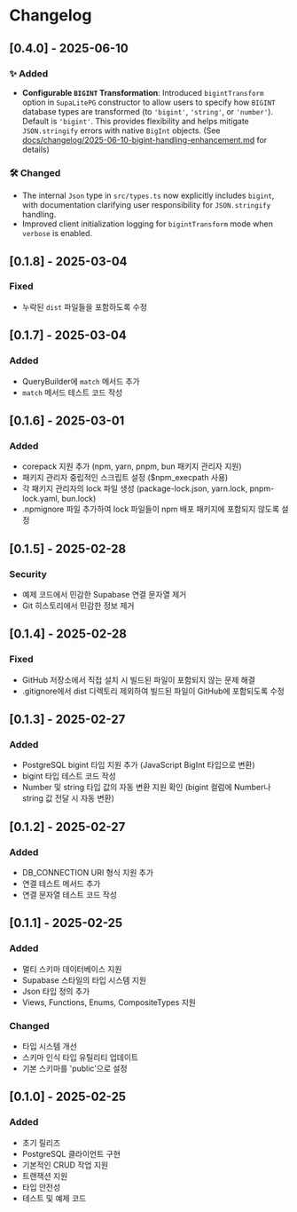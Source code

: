 # Changelog

## [0.4.0] - 2025-06-10

### ✨ Added
-   **Configurable `BIGINT` Transformation**: Introduced `bigintTransform` option in `SupaLitePG` constructor to allow users to specify how `BIGINT` database types are transformed (to `'bigint'`, `'string'`, or `'number'`). Default is `'bigint'`. This provides flexibility and helps mitigate `JSON.stringify` errors with native `BigInt` objects. (See [docs/changelog/2025-06-10-bigint-handling-enhancement.md](docs/changelog/2025-06-10-bigint-handling-enhancement.md) for details)

### 🛠 Changed
-   The internal `Json` type in `src/types.ts` now explicitly includes `bigint`, with documentation clarifying user responsibility for `JSON.stringify` handling.
-   Improved client initialization logging for `bigintTransform` mode when `verbose` is enabled.

## [0.1.8] - 2025-03-04

### Fixed
- 누락된 `dist` 파일들을 포함하도록 수정

## [0.1.7] - 2025-03-04

### Added
- QueryBuilder에 `match` 메서드 추가
- `match` 메서드 테스트 코드 작성

## [0.1.6] - 2025-03-01

### Added
- corepack 지원 추가 (npm, yarn, pnpm, bun 패키지 관리자 지원)
- 패키지 관리자 중립적인 스크립트 설정 ($npm_execpath 사용)
- 각 패키지 관리자의 lock 파일 생성 (package-lock.json, yarn.lock, pnpm-lock.yaml, bun.lock)
- .npmignore 파일 추가하여 lock 파일들이 npm 배포 패키지에 포함되지 않도록 설정

## [0.1.5] - 2025-02-28

### Security
- 예제 코드에서 민감한 Supabase 연결 문자열 제거
- Git 히스토리에서 민감한 정보 제거

## [0.1.4] - 2025-02-28

### Fixed
- GitHub 저장소에서 직접 설치 시 빌드된 파일이 포함되지 않는 문제 해결
- .gitignore에서 dist 디렉토리 제외하여 빌드된 파일이 GitHub에 포함되도록 수정

## [0.1.3] - 2025-02-27

### Added
- PostgreSQL bigint 타입 지원 추가 (JavaScript BigInt 타입으로 변환)
- bigint 타입 테스트 코드 작성
- Number 및 string 타입 값의 자동 변환 지원 확인 (bigint 컬럼에 Number나 string 값 전달 시 자동 변환)

## [0.1.2] - 2025-02-27

### Added
- DB_CONNECTION URI 형식 지원 추가
- 연결 테스트 메서드 추가
- 연결 문자열 테스트 코드 작성

## [0.1.1] - 2025-02-25

### Added
- 멀티 스키마 데이터베이스 지원
- Supabase 스타일의 타입 시스템 지원
- Json 타입 정의 추가
- Views, Functions, Enums, CompositeTypes 지원

### Changed
- 타입 시스템 개선
- 스키마 인식 타입 유틸리티 업데이트
- 기본 스키마를 'public'으로 설정

## [0.1.0] - 2025-02-25

### Added
- 초기 릴리즈
- PostgreSQL 클라이언트 구현
- 기본적인 CRUD 작업 지원
- 트랜잭션 지원
- 타입 안전성
- 테스트 및 예제 코드
